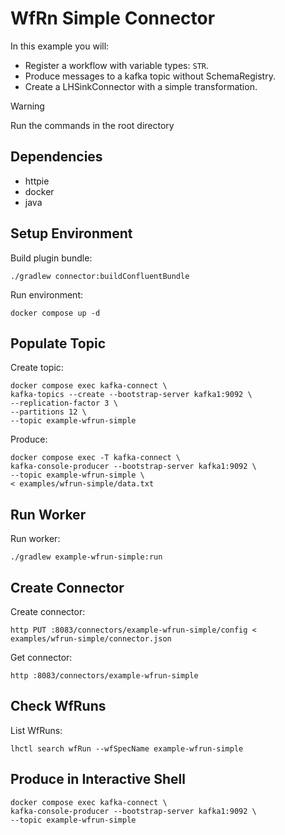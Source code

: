 # WfRn Simple Connector

In this example you will:

- Register a workflow with variable types: `STR`.
- Produce messages to a kafka topic without SchemaRegistry.
- Create a LHSinkConnector with a simple transformation.

> [!WARNING]
> Run the commands in the root directory

## Dependencies

- httpie
- docker
- java

## Setup Environment

Build plugin bundle:

```shell
./gradlew connector:buildConfluentBundle
```

Run environment:

```shell
docker compose up -d
```

## Populate Topic

Create topic:

```shell
docker compose exec kafka-connect \
kafka-topics --create --bootstrap-server kafka1:9092 \
--replication-factor 3 \
--partitions 12 \
--topic example-wfrun-simple
```

Produce:

```shell
docker compose exec -T kafka-connect \
kafka-console-producer --bootstrap-server kafka1:9092 \
--topic example-wfrun-simple \
< examples/wfrun-simple/data.txt
```

## Run Worker

Run worker:

```shell
./gradlew example-wfrun-simple:run
```

## Create Connector

Create connector:

```shell
http PUT :8083/connectors/example-wfrun-simple/config < examples/wfrun-simple/connector.json
```

Get connector:

```shell
http :8083/connectors/example-wfrun-simple
```

## Check WfRuns

List WfRuns:

```shell
lhctl search wfRun --wfSpecName example-wfrun-simple
```

## Produce in Interactive Shell

```shell
docker compose exec kafka-connect \
kafka-console-producer --bootstrap-server kafka1:9092 \
--topic example-wfrun-simple
```
